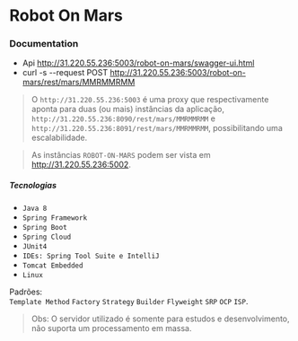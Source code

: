 # Robot On Mars

### Documentation

- Api http://31.220.55.236:5003/robot-on-mars/swagger-ui.html
- curl -s --request POST http://31.220.55.236:5003/robot-on-mars/rest/mars/MMRMMRMM

> O `http://31.220.55.236:5003` é uma proxy que respectivamente aponta para duas (ou mais) instâncias da aplicação, `http://31.220.55.236:8090/rest/mars/MMRMMRMM` e `http://31.220.55.236:8091/rest/mars/MMRMMRMM`, possibilitando uma escalabilidade.

> As instâncias `ROBOT-ON-MARS` podem ser vista em http://31.220.55.236:5002.

##### Tecnologias

- `Java 8`
- `Spring Framework`
- `Spring Boot`
- `Spring Cloud`
- `JUnit4`
- `IDEs: Spring Tool Suite e IntelliJ`
- `Tomcat Embedded`
- `Linux`

Padrões:   
`Template Method` `Factory` `Strategy` `Builder` `Flyweight` `SRP` `OCP` `ISP`.

> Obs: O servidor utilizado é somente para estudos e desenvolvimento, não suporta um processamento em massa.
